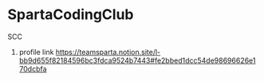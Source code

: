 # SpartaCodingClub

SCC

1. profile link
   https://teamsparta.notion.site/l-bb9d655f82184596bc3fdca9524b7443#fe2bbed1dcc54de98696626e170dcbfa
